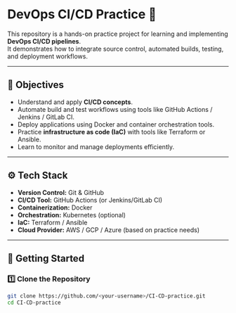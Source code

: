 # DevOps CI/CD Practice 🚀

This repository is a hands-on practice project for learning and implementing **DevOps CI/CD pipelines**.  
It demonstrates how to integrate source control, automated builds, testing, and deployment workflows.

---

## 📌 Objectives
- Understand and apply **CI/CD concepts**.
- Automate build and test workflows using tools like GitHub Actions / Jenkins / GitLab CI.
- Deploy applications using Docker and container orchestration tools.
- Practice **infrastructure as code (IaC)** with tools like Terraform or Ansible.
- Learn to monitor and manage deployments efficiently.

---

## ⚙️ Tech Stack
- **Version Control:** Git & GitHub
- **CI/CD Tool:** GitHub Actions (or Jenkins/GitLab CI)
- **Containerization:** Docker
- **Orchestration:** Kubernetes (optional)
- **IaC:** Terraform / Ansible
- **Cloud Provider:** AWS / GCP / Azure (based on practice needs)

---

## 🚀 Getting Started

### 1️⃣ Clone the Repository
```bash
git clone https://github.com/<your-username>/CI-CD-practice.git
cd CI-CD-practice
